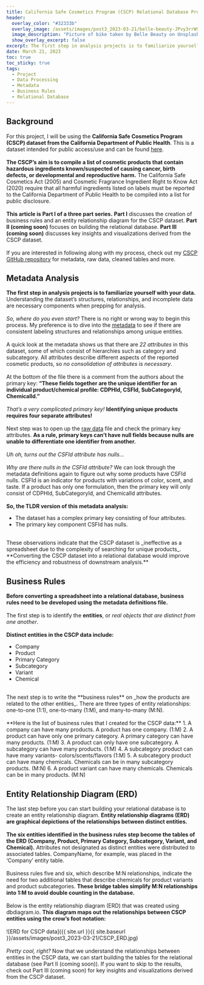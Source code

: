 ```yaml
---
title: California Safe Cosmetics Program (CSCP) Relational Database Project Part I
header:
  overlay_color: "#32333b"
  overlay_image: /assets/images/post3_2023-03-21/belle-beauty-JPvy3rrWSeM-unsplash.jpg
  image_description: "Picture of bike taken by Belle Beauty on Unsplash"
  show_overlay_excerpt: false
excerpt: The first step in analysis projects is to familiarize yourself with your data. Understanding the dataset’s structures, relationships, and incomplete data are necessary components when prepping for analysis…
date: March 21, 2023
toc: true
toc_sticky: true
tags:
  - Project
  - Data Processing
  - Metadata
  - Business Rules
  - Relational Database
---
```

## Background

For this project, I will be using the **California Safe Cosmetics Program (CSCP) dataset from the California Department of Public Health**. This is a dataset intended for public access/use and can be found <a href="https://catalog.data.gov/dataset/chemicals-in-cosmetics-7d6ab">here</a>.
<br><br>
**The CSCP’s aim is to compile a list of cosmetic products that contain hazardous ingredients known/suspected of causing cancer, birth defects, or developmental and reproductive harm.** The California Safe Cosmetics Act (2005) and Cosmetic Fragrance Ingredient Right to Know Act (2020) require that all harmful ingredients listed on labels must be reported to the California Department of Public Health to be compiled into a list for public disclosure. 
<br><br>
**This article is Part I of a three part series.** **Part I** discusses the creation of business rules and an entity relationship diagram for the CSCP dataset. **Part II (coming soon)** focuses on building the relational database. **Part III (coming soon)** discusses key insights and visualizations derived from the CSCP dataset. 
<br><br>
If you are interested in following along with my process, check out my <a href="https://github.com/hjkissinger/CSCP-RelationalDB">CSCP GitHub repository</a> for metadata, raw data, cleaned tables and more.

## Metadata Analysis

**The first step in analysis projects is to familiarize yourself with your data.** Understanding the dataset’s structures, relationships, and incomplete data are necessary components when prepping for analysis. 
<br><br>
_So, where do you even start?_ There is no right or wrong way to begin this process. My preference is to dive into the <a href="https://github.com/hjkissinger/CSCP-RelationalDB/blob/main/CSV-files/chemicalsincosmetics-dd.xlsx">metadata</a> to see if there are consistent labeling structures and relationships among unique entities. 
<br><br>
A quick look at the metadata shows us that there are _22 attributes_ in this dataset, some of which consist of hierarchies such as category and subcategory. All attributes describe different aspects of the reported cosmetic products, so _no consolidation of attributes is necessary_.
<br><br>
At the bottom of the file there is a comment from the authors about the primary key: **“These fields together are the unique identifier for an individual product/chemical profile: CDPHId, CSFId, SubCategoryId, ChemicalId.”** 
<br><br>
_That’s a very complicated primary key!_ **Identifying unique products requires four separate attributes!**
<br><br>
Next step was to open up the <a href="https://github.com/hjkissinger/CSCP-RelationalDB/blob/main/CSV-files/cscpopendata%20copy.csv.zip">raw data</a> file and check the primary key attributes. **As a rule, primary keys can’t have null fields because nulls are unable to differentiate one identifier from another.** 
<br><br>
_Uh oh, turns out the CSFId attribute has nulls..._
<br><br>
_Why are there nulls in the CSFId attribute?_ We can look through the metadata definitions again to figure out why some products have CSFId nulls. CSFId is an indicator for products with variations of color, scent, and taste. If a product has only one formulation, then the primary key will only consist of CDPHId, SubCategoryId, and ChemicalId attributes. 
<br><br>
**So, the TLDR version of this metadata analysis:**
* The dataset has a complex primary key consisting of four attributes.
* The primary key component CSFId has nulls.

<br>
These observations indicate that the CSCP dataset is _ineffective as a spreadsheet due to the complexity of searching for unique products_. **Converting the CSCP dataset into a relational database would improve the efficiency and robustness of downstream analysis.**

## Business Rules

**Before converting a spreadsheet into a relational database, business rules need to be developed using the metadata definitions file.** 
<br><br>
The first step is to identify the **entities**, or _real objects that are distinct from one another_. 
<br><br>
**Distinct entities in the CSCP data include:**
* Company
* Product
* Primary Category
* Subcategory
* Variant
* Chemical

<br>
The next step is to write the **business rules** on _how the products are related to the other entities_. There are three types of entity relationships: one-to-one (1:1), one-to-many (1:M), and many-to-many (M:N).
<br><br>
**Here is the list of business rules that I created for the CSCP data:**
1. A company can have many products. A product has one company. (1:M)
2. A product can have only one primary category. A primary category can have many products. (1:M)
3. A product can only have one subcategory. A subcategory can have many products. (1:M)
4. A subcategory product can have many variants- colors/scents/flavors (1:M)
5. A subcategory product can have many chemicals. Chemicals can be in many subcategory products. (M:N)
6. A product variant can have many chemicals. Chemicals can be in many products. (M:N)

## Entity Relationship Diagram (ERD)

The last step before you can start building your relational database is to create an entity relationship diagram. **Entity relationship diagrams (ERD) are graphical depictions of the relationships between distinct entities.** 
<br><br>
**The six entities identified in the business rules step become the tables of the ERD (Company, Product, Primary Category, Subcategory, Variant, and Chemical).** Attributes not designated as distinct entities were distributed to associated tables. CompanyName, for example, was placed in the ‘Company’ entity table.
<br><br>
Business rules five and six, which describe M:N relationships, indicate the need for two additional tables that describe chemicals for product variants and product subcategories. **These bridge tables simplify M:N relationships into 1:M to avoid double counting in the database.**
<br><br>
Below is the entity relationship diagram (ERD) that was created using dbdiagram.io. **This diagram maps out the relationships between CSCP entities using the crow’s foot notation:**
<br><br>
![ERD for CSCP data]({{ site.url }}{{ site.baseurl }}/assets/images/post3_2023-03-21/CSCP_ERD.jpg)
<br><br>
_Pretty cool, right?_ Now that we understand the relationships between entities in the CSCP data, we can start building the tables for the relational database (see Part II (coming soon)). If you want to skip to the results, check out Part III (coming soon) for key insights and visualizations derived from the CSCP dataset.
